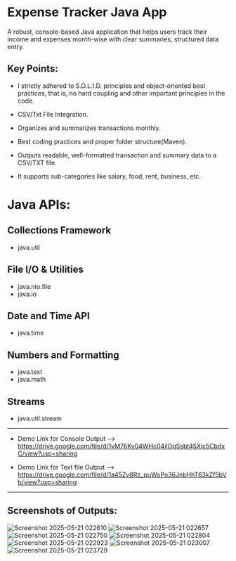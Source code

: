 # Expense Tracker Java App 

A robust, console-based Java application that helps users track their income and expenses month-wise with clear summaries, structured data entry.


## Key Points:

 - I strictly adhered to S.O.L.I.D. principles and object-oriented best practices, that is, no hard coupling and other important principles in the code.

 - CSV/Txt File Integration.

 - Organizes and summarizes transactions monthly.

 - Best coding practices and proper folder structure(Maven).

 - Outputs readable, well-formatted transaction and summary data to a CSV/TXT file.

 - It supports sub-categories like salary, food, rent, business, etc.

# Java APIs:

## Collections Framework
  - java.util

## File I/O & Utilities
 - java.nio.file
 - java.io 

## Date and Time API
 - java.time

## Numbers and Formatting
 - java.text
 - java.math

## Streams
 - java.util.stream

-----

- Demo Link for Console Output   --> https://drive.google.com/file/d/1vM76Ky04WHc04iIOqSsbt45Xic5CbdxC/view?usp=sharing

- Demo Link for Text file Output --> https://drive.google.com/file/d/1a45Zv8Rz_puWoPo36JnbHhT63kZf5bVb/view?usp=sharing

-----

## Screenshots of Outputs:

![Screenshot 2025-05-21 022610](https://github.com/user-attachments/assets/f0a86cdc-bc15-4ae4-8679-d2b09f01432b)
![Screenshot 2025-05-21 022657](https://github.com/user-attachments/assets/4fafed33-afa2-4167-9a2a-a5e34d539e41)
![Screenshot 2025-05-21 022750](https://github.com/user-attachments/assets/ba65522b-bdd9-44c7-ae6d-12a40bdc51de)
![Screenshot 2025-05-21 022804](https://github.com/user-attachments/assets/a6cddc54-ad4b-4b99-b7f3-4cb03e3d8e61)
![Screenshot 2025-05-21 022923](https://github.com/user-attachments/assets/d3ec7144-d8bf-4a63-bf70-f0f006daff0a)
![Screenshot 2025-05-21 023007](https://github.com/user-attachments/assets/67b13b5c-063f-40ed-9e2b-64118b11aedc)
![Screenshot 2025-05-21 023729](https://github.com/user-attachments/assets/661f324b-d87e-4061-9b06-3c994efeefbb)

